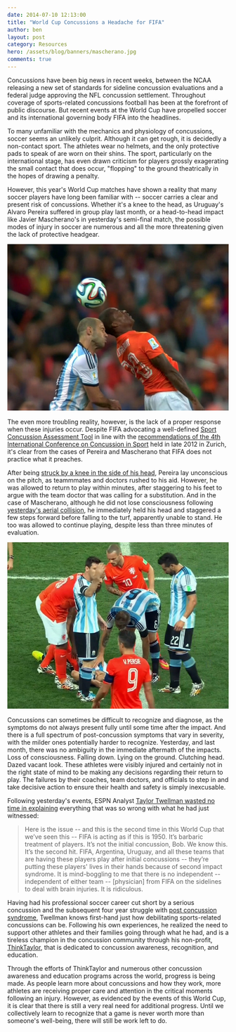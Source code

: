 ```yaml
---
date: 2014-07-10 12:13:00
title: "World Cup Concussions a Headache for FIFA"
author: ben
layout: post
category: Resources
hero: /assets/blog/banners/mascherano.jpg
comments: true
---
```


Concussions have been big news in recent weeks, between the NCAA releasing a new set of standards for sideline concussion evaluations and a federal judge approving the NFL concussion settlement. Throughout coverage of sports-related concussions football has been at the forefront of public discourse. But recent events at the World Cup have propelled soccer and its international governing body FIFA into the headlines.

To many unfamiliar with the mechanics and physiology of concussions, soccer seems an unlikely culprit. Although it can get rough, it is decidedly a non-contact sport. The athletes wear no helmets, and the only protective pads to speak of are worn on their shins. The sport, particularly on the international stage, has even drawn criticism for players grossly exagerating the small contact that does occur, "flopping" to the ground theatrically in the hopes of drawing a penalty.

However, this year's World Cup matches have shown a reality that many soccer players have long been familiar with -- soccer carries a clear and present risk of concussions. Whether it's a knee to the head, as Uruguay's Alvaro Pereira suffered in group play last month, or a head-to-head impact like Javier Mascherano's in yesterday's semi-final match, the possible modes of injury in soccer are numerous and all the more threatening given the lack of protective headgear.

![](/assets/blog/images/mascherano_header.jpg)

The even more troubling reality, however, is the lack of a proper response when these injuries occur. Despite FIFA advocating a well-defined [Sport Concussion Assessment Tool](/assets/documents/SCAT3.pdf) in line with the [recommendations of the 4th International Conference on Concussion in Sport](/assets/documents/ZurichGuidelines2013.pdf) held in late 2012 in Zurich, it's clear from the cases of Pereira and Mascherano that FIFA does not practice what it preaches.

After being [struck by a knee in the side of his head](http://www.smh.com.au/fifa-world-cup-2014/world-cup-news-2014/alvaro-pereira-knocked-out-then-raring-to-go-20140620-zsfqt.html), Pereira lay unconscious on the pitch, as teammmates and doctors rushed to his aid. However, he was allowed to return to play within minutes, after staggering to his feet to argue with the team doctor that was calling for a substitution. And in the case of Mascherano, although he did not lose consciousness following [yesterday's aerial collision](http://www.espnfc.com/video/highlights/114/video/1942207/was-mascherano-treated-appropriately), he immediately held his head and staggered a few steps forward before falling to the turf, apparently unable to stand. He too was allowed to continue playing, despite less than three minutes of evaluation.

![](/assets/blog/images/mascherano_down.jpg)

Concussions can sometimes be difficult to recognize and diagnose, as the symptoms do not always present fully until some time after the impact. And there is a full spectrum of post-concussion symptoms that vary in severity, with the milder ones potentially harder to recognize. Yesterday, and last month, there was no ambiguity in the immediate aftermath of the impacts. Loss of consciousness. Falling down. Lying on the ground. Clutching head. Dazed vacant look. These athletes were visibly injured and certainly not in the right state of mind to be making any decisions regarding their return to play. The failures by their coaches, team doctors, and officials to step in and take decisive action to ensure their health and safety is simply inexcusable.

Following yesterday's events, ESPN Analyst [Taylor Twellman wasted no time in explaining](http://www.espnfc.com/video/highlights/114/video/1942207/was-mascherano-treated-appropriately) everything that was so wrong with what he had just witnessed:

> Here is the issue -- and this is the second time in this World Cup that we’ve seen this -- FIFA is acting as if this is 1950. It’s barbaric treatment of players. It’s not the initial concussion, Bob. We know this. It’s the second hit. FIFA, Argentina, Uruguay, and all these teams that are having these players play after initial concussions -- they’re putting these players' lives in their hands because of second impact syndrome. It is mind-boggling to me that there is no independent -- independent of either team -- [physician] from FIFA on the sidelines to deal with brain injuries. It is ridiculous.

Having had his professional soccer career cut short by a serious concussion and the subsequent four year struggle with [post concussion syndrome](http://www.mayoclinic.org/diseases-conditions/post-concussion-syndrome/basics/definition/con-20032705), Twellman knows first-hand just how debilitating sports-related concussions can be. Following his own experiences, he realized the need to support other athletes and their families going through what he had, and is a tireless champion in the concussion community through his non-profit, [ThinkTaylor](http://www.thinktaylor.org/index.html), that is dedicated to concussion awareness, recognition, and education.

Through the efforts of ThinkTaylor and numerous other concussion awareness and education programs across the world, progress is being made. As people learn more about concussions and how they work, more athletes are receiving proper care and attention in the critical moments following an injury. However, as evidenced by the events of this World Cup, it is clear that there is still a very real need for additional progress. Until we collectively learn to recognize that a game is never worth more than someone's well-being, there will still be work left to do.